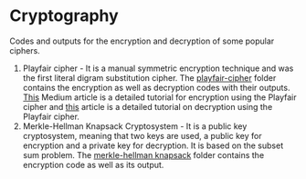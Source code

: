 # Cryptography
Codes and outputs for the encryption and decryption of some popular ciphers.<br>

1. Playfair cipher - It is a manual symmetric encryption technique and was the first literal digram substitution cipher. The [playfair-cipher](https://github.com/ruthussanketh/cryptography/tree/main/playfair-cipher) folder contains the encryption as well as decryption codes with their outputs. [This](https://ruthussanketh.medium.com/playfair-cipher-encryption-fa8ed7df8ea5) Medium article is a detailed tutorial for encryption using the Playfair cipher and [this](https://ruthussanketh.medium.com/playfair-cipher-decryption-c43b698b45bd) article is a detailed tutorial on decryption using the Playfair cipher.<br>
2. Merkle-Hellman Knapsack Cryptosystem - It is a public key cryptosystem, meaning that two keys are used, a public key for encryption and a private key for decryption. It is based on the subset sum problem. The [merkle-hellman knapsack](https://github.com/ruthussanketh/cryptography/tree/main/merkle-hellman-knapsack) folder contains the encryption code as well as its output.
